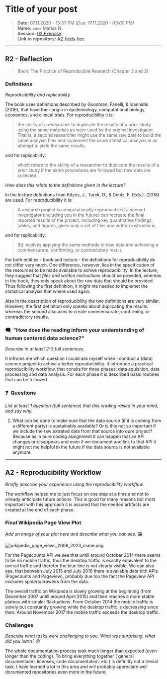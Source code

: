 # Title of your post
> **Date:** 07.11.2020 - 15:37 PM *(Due: 17.11.2020 - 03:00 PM)*  
> **Name:** `mane` Marisa N.  
> **Session:** [02 Exercise](https://github.com/FUB-HCC/hcds-winter-2020/wiki/02_exercise)   
> **Link to repository:** [A2-hcds-hcc](https://github.com/marisanest/A2-hcds-hcc) 
----

## R2 - Reflection
> Book: The Practice of Reproducible Research (Chapter 2 and 3)

### Definitions
_Reproducibility and replicability_

The book uses definitions described by Goodman, Fanelli, & Ioannidis (2016), that have their origin in epidemiology, computational biology, economics, and clinical trials. For reproducibility it is:

> the ability of a researcher to duplicate the results of a prior study using the same materials as were used by the original investigator. That is, a second researcher might use the same raw data to build the same analysis files and implement the same statistical analysis in an attempt to yield the same results.

and for replicability:

> which refers to the ability of a researcher to duplicate the results of a prior study if the same procedures are followed but new data are collected.

_How does this relate to the definitions given in the lecture?_

In the lecture definitions from Kitzes, J., Turek, D., & Deniz, F. (Eds.). (2018) are used. For reproducibility it is:

> A research project is computationally reproducible if a second investigator (including you in the future) can recreate the final reported results of the project, including key quantitative findings, tables, and figures, given only a set of files and written instructions.

and for replicability:

> \[It\] involves applying the same methods to new data and achieving a commensurate, confirming, or contradictory result.


For both entities - book and lecture - the definitions for reproducibility do not differ very much. One difference, however, lies in the specification of the resources to be made available to achive reproducibility. In the lecture, they suggest that _files and written instructions_ should be provided, whereas in the book, they only speak about the raw data that should be provided. Thus following  the first definition, it might me needed to implemet the statistical analysis that where used again. 

Also in the description of reproducibility the two definitions are very similar. However, the first definition only speaks about duplicating the results, whereas the second also aims to create commensurate, confirming, or contradictory results.


### 🗨️&nbsp; "How does the reading inform your understanding of human centered data science?"  
_Describe in at least 2-3 full sentences._

It infroms me which question I could ask myself when I conduct a (data) science project to achive a better reproducibility. It introduce a practical reproducibility workflow, that consits for three phases: data aquisition, data processing and data analysis. For each phase it is described basic routines that can be followed.

### ❓&nbsp; Questions
_List at least 1 question (full sentence) that this reading raised in your mind, and say why._

1. What can be done to make sure that the data source (if it is coming from a different party) is sustainably available? Or is this not so important if we include the raw extrated data from that source into oure project? Because as in oure coding assignment it can happen that an API changes or disappears and even if we document and link to that API it might not me helpful in the future if the data source is not available anymore.

***

## A2 - Reproducibility Workflow
_Briefly describe your experience using the reproducibility workflow._

The workflow helped me to just focus on one step at a time and not to already anticipate future actions. This is good for many reasons but most important with this approach it is assured that the needed artifacts are created at the end of each phase.

### Final Wikipedia Page View Plot
_Add an image of your plot here and describe what you can see._ 🖼️ 

![wikipedia_page_views_2008_2020_mane.png](src/img/wikipedia_page_views_2008_2020_mane.png)

For the Pagecounts API we see that untill around October 2014 there seems to be no mobile traffic, thus the desktop traffic is exaclty equivalent to the overall traffic and therefor the blue line is not clearly visible. We can also see, that between July 2015 and July 2016 there is available data bith APIs (Pagecounts and Pageview), probably due too the fact the Pageview API  excludes spiders/crawlers from the data.

The overall traffic on Wikipeda is slowly growing at the beginning (from December 2007 untill around April 2015) and then reaches a more stable plateau with smaler flactuations. From October 2014 the mobile traffic is slowly but constantly growing while the desktop traffic is decreasing since then. Around November 2017 the mobile traffic exceeds the desktop traffic.

### Challenges
_Describe what tasks were challenging to you._
_What was surprising, what did you learn?_ 😮 

The whole documentation process took much longer than expected (even longer than the coding). To bring everything together ( general documentaion, licenses, code documentation, etc.) is definitly not a trevial task. I have learned a lot in this area and will probably appreciate well documented repositories even more in the future.
